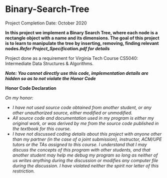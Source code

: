 # Binary-Search-Tree

Project Completion Date: October 2020

**In this project we implement a Binary Search Tree, where each node is a rectangle object with a name and its dimensions. The goal of this project is to learn to manipulate the tree by inserting, removing, finding relevant nodes._Refer Project\_Specification.pdf for details_**

Project done as a requirement for Virginia Tech Course CS5040: Intermediate Data Structures & Algorithms.

**_Note: You cannot directly use this code, implementation details are hidden so as to not violate the Honor Code_**

**Honor Code Declaration**

_On my honor:_

- _I have not used source code obtained from another student, or any other unauthorized source, either modified or unmodified._
- _All source code and documentation used in my program is either my original work, or was derived by me from the source code published in the textbook for this course._
- _I have not discussed coding details about this project with anyone other than my partner (in the case of a joint submission), instructor, ACM/UPE tutors or the TAs assigned to this course. I understand that I may discuss the concepts of this program with other students, and that another student may help me debug my program so long as neither of us writes anything during the discussion or modifies any computer file during the discussion. I have violated neither the spirit nor letter of this restriction._
